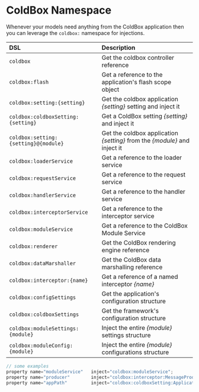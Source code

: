 # ColdBox Namespace

Whenever your models need anything from the ColdBox application then you can leverage the `coldbox:` namespace for injections.

| DSL | Description |
| :--- | :--- |
| `coldbox` | Get the coldbox controller reference |
| `coldbox:flash` | Get a reference to the application's flash scope object |
| `coldbox:setting:{setting}` | Get the coldbox application _{setting}_ setting and inject it |
| `coldbox:coldboxSetting:{setting}` | Get a ColdBox setting _{setting}_ and inject it |
| `coldbox:setting:{setting}@{module}` | Get the coldbox application _{setting}_ from the _{module}_ and inject it |
| `coldbox:loaderService` | Get a reference to the loader service |
| `coldbox:requestService` | Get a reference to the request service |
| `coldbox:handlerService` | Get a reference to the handler service |
| `coldbox:interceptorService` | Get a reference to the interceptor service |
| `coldbox:moduleService` | Get a reference to the ColdBox Module Service |
| `coldbox:renderer` | Get the ColdBox rendering engine reference |
| `coldbox:dataMarshaller` | Get the ColdBox data marshalling reference |
| `coldbox:interceptor:{name}` | Get a reference of a named interceptor _{name}_ |
| `coldbox:configSettings` | Get the application's configuration structure |
| `coldbox:coldboxSettings` | Get the framework's configuration structure |
| `coldbox:moduleSettings:{module}` | Inject the entire _{module}_ settings structure |
| `coldbox:moduleConfig:{module}` | Inject the entire _{module}_ configurations structure |

```javascript
// some examples
property name="moduleService"   inject="coldbox:moduleService";
property name="producer"        inject="coldbox:interceptor:MessageProducer";
property name="appPath"         inject="coldbox:coldboxSetting:ApplicationPath";
```

